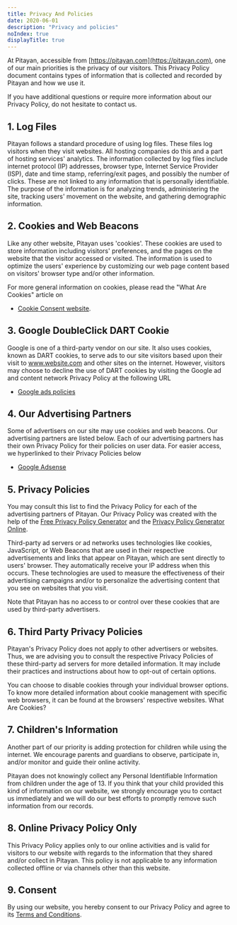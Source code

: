 ```yaml
---
title: Privacy And Policies
date: 2020-06-01
description: "Privacy and policies"
noIndex: true
displayTitle: true
---
```


At Pitayan, accessible from [https://pitayan.com](https://pitayan.com), one of our main priorities is the privacy of our visitors. This Privacy Policy document contains types of information that is collected and recorded by Pitayan and how we use it.

If you have additional questions or require more information about our Privacy Policy, do not hesitate to contact us.


## 1. Log Files
Pitayan follows a standard procedure of using log files. These files log visitors when they visit websites. All hosting companies do this and a part of hosting services' analytics. The information collected by log files include internet protocol (IP) addresses, browser type, Internet Service Provider (ISP), date and time stamp, referring/exit pages, and possibly the number of clicks. These are not linked to any information that is personally identifiable. The purpose of the information is for analyzing trends, administering the site, tracking users' movement on the website, and gathering demographic information.


## 2. Cookies and Web Beacons
Like any other website, Pitayan uses 'cookies'. These cookies are used to store information including visitors' preferences, and the pages on the website that the visitor accessed or visited. The information is used to optimize the users' experience by customizing our web page content based on visitors' browser type and/or other information.

For more general information on cookies, please read the "What Are Cookies" article on

*   [Cookie Consent website](https://www.cookieconsent.com/what-are-cookies/).


## 3. Google DoubleClick DART Cookie
Google is one of a third-party vendor on our site. It also uses cookies, known as DART cookies, to serve ads to our site visitors based upon their visit to www.website.com and other sites on the internet. However, visitors may choose to decline the use of DART cookies by visiting the Google ad and content network Privacy Policy at the following URL

*   [Google ads policies](https://policies.google.com/technologies/ads)

## 4. Our Advertising Partners
Some of advertisers on our site may use cookies and web beacons. Our advertising partners are listed below. Each of our advertising partners has their own Privacy Policy for their policies on user data. For easier access, we hyperlinked to their Privacy Policies below

*   [Google Adsense](https://policies.google.com/technologies/ads)


## 5. Privacy Policies
You may consult this list to find the Privacy Policy for each of the advertising partners of Pitayan. Our Privacy Policy was created with the help of the [Free Privacy Policy Generator](https://www.privacypolicygenerator.org) and the [Privacy Policy Generator Online](https://www.privacypolicyonline.com/privacy-policy-generator/).

Third-party ad servers or ad networks uses technologies like cookies, JavaScript, or Web Beacons that are used in their respective advertisements and links that appear on Pitayan, which are sent directly to users' browser. They automatically receive your IP address when this occurs. These technologies are used to measure the effectiveness of their advertising campaigns and/or to personalize the advertising content that you see on websites that you visit.

Note that Pitayan has no access to or control over these cookies that are used by third-party advertisers.


## 6. Third Party Privacy Policies
Pitayan's Privacy Policy does not apply to other advertisers or websites. Thus, we are advising you to consult the respective Privacy Policies of these third-party ad servers for more detailed information. It may include their practices and instructions about how to opt-out of certain options.

You can choose to disable cookies through your individual browser options. To know more detailed information about cookie management with specific web browsers, it can be found at the browsers' respective websites. What Are Cookies?


## 7. Children's Information
Another part of our priority is adding protection for children while using the internet. We encourage parents and guardians to observe, participate in, and/or monitor and guide their online activity.

Pitayan does not knowingly collect any Personal Identifiable Information from children under the age of 13. If you think that your child provided this kind of information on our website, we strongly encourage you to contact us immediately and we will do our best efforts to promptly remove such information from our records.


## 8. Online Privacy Policy Only
This Privacy Policy applies only to our online activities and is valid for visitors to our website with regards to the information that they shared and/or collect in Pitayan. This policy is not applicable to any information collected offline or via channels other than this website.


## 9. Consent

By using our website, you hereby consent to our Privacy Policy and agree to its [Terms and Conditions](/terms-and-conditions).
